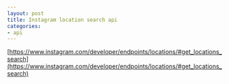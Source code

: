 ```yaml
---
layout: post
title: Instagram location search api
categories:
- api
---
```


[https://www.instagram.com/developer/endpoints/locations/#get_locations_search](https://www.instagram.com/developer/endpoints/locations/#get_locations_search)